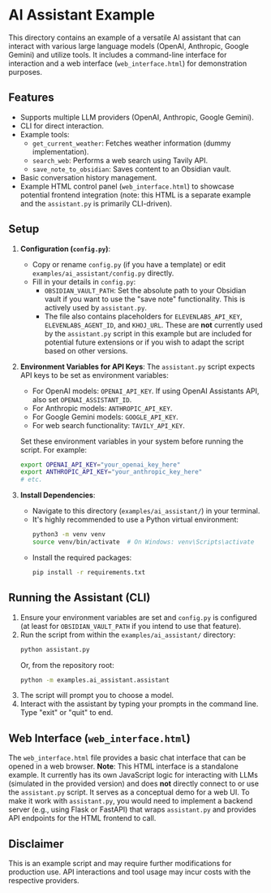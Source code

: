 # AI Assistant Example

This directory contains an example of a versatile AI assistant that can interact with various large language models (OpenAI, Anthropic, Google Gemini) and utilize tools. It includes a command-line interface for interaction and a web interface (`web_interface.html`) for demonstration purposes.

## Features

-   Supports multiple LLM providers (OpenAI, Anthropic, Google Gemini).
-   CLI for direct interaction.
-   Example tools:
    -   `get_current_weather`: Fetches weather information (dummy implementation).
    -   `search_web`: Performs a web search using Tavily API.
    -   `save_note_to_obsidian`: Saves content to an Obsidian vault.
-   Basic conversation history management.
-   Example HTML control panel (`web_interface.html`) to showcase potential frontend integration (note: this HTML is a separate example and the `assistant.py` is primarily CLI-driven).

## Setup

1.  **Configuration (`config.py`)**:
    -   Copy or rename `config.py` (if you have a template) or edit `examples/ai_assistant/config.py` directly.
    -   Fill in your details in `config.py`:
        -   `OBSIDIAN_VAULT_PATH`: Set the absolute path to your Obsidian vault if you want to use the "save note" functionality. This is actively used by `assistant.py`.
        -   The file also contains placeholders for `ELEVENLABS_API_KEY`, `ELEVENLABS_AGENT_ID`, and `KHOJ_URL`. These are **not** currently used by the `assistant.py` script in this example but are included for potential future extensions or if you wish to adapt the script based on other versions.

2.  **Environment Variables for API Keys**:
    The `assistant.py` script expects API keys to be set as environment variables:
    -   For OpenAI models: `OPENAI_API_KEY`. If using OpenAI Assistants API, also set `OPENAI_ASSISTANT_ID`.
    -   For Anthropic models: `ANTHROPIC_API_KEY`.
    -   For Google Gemini models: `GOOGLE_API_KEY`.
    -   For web search functionality: `TAVILY_API_KEY`.

    Set these environment variables in your system before running the script. For example:
    ```bash
    export OPENAI_API_KEY="your_openai_key_here"
    export ANTHROPIC_API_KEY="your_anthropic_key_here"
    # etc.
    ```

3.  **Install Dependencies**:
    -   Navigate to this directory (`examples/ai_assistant/`) in your terminal.
    -   It's highly recommended to use a Python virtual environment:
        ```bash
        python3 -m venv venv
        source venv/bin/activate  # On Windows: venv\Scripts\activate
        ```
    -   Install the required packages:
        ```bash
        pip install -r requirements.txt
        ```

## Running the Assistant (CLI)

1.  Ensure your environment variables are set and `config.py` is configured (at least for `OBSIDIAN_VAULT_PATH` if you intend to use that feature).
2.  Run the script from within the `examples/ai_assistant/` directory:
    ```bash
    python assistant.py
    ```
    Or, from the repository root:
    ```bash
    python -m examples.ai_assistant.assistant
    ```
3.  The script will prompt you to choose a model.
4.  Interact with the assistant by typing your prompts in the command line. Type "exit" or "quit" to end.

## Web Interface (`web_interface.html`)

The `web_interface.html` file provides a basic chat interface that can be opened in a web browser.
**Note**: This HTML interface is a standalone example. It currently has its own JavaScript logic for interacting with LLMs (simulated in the provided version) and does **not** directly connect to or use the `assistant.py` script. It serves as a conceptual demo for a web UI. To make it work with `assistant.py`, you would need to implement a backend server (e.g., using Flask or FastAPI) that wraps `assistant.py` and provides API endpoints for the HTML frontend to call.

## Disclaimer

This is an example script and may require further modifications for production use. API interactions and tool usage may incur costs with the respective providers.
